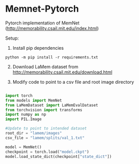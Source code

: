 # Memnet-Pytorch
Pytorch implementation of MemNet (http://memorability.csail.mit.edu/index.html)

Setup:
1) Install pip dependencies
```
python -m pip install -r requirements.txt
```
2) Download LaMem dataset from http://memorability.csail.mit.edu/download.html

3) Modify code to point to a csv file and root image directory
```python

import torch
from models import MemNet
from LaMemDataset import LaMemEvalDataset
from torchvision import transforms
import numpy as np
import PIL.Image

#Update to point to intended dataset
root_dir = "lamem/images"
csv_file = "lamem/splits/val_1.txt"

model = MemNet()
checkpoint = torch.load("model.ckpt")
model.load_state_dict(checkpoint["state_dict"])

```

